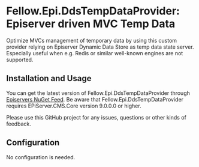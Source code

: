 # Fellow.Epi.DdsTempDataProvider: Episerver driven MVC Temp Data

Optimize MVCs management of temporary data by using this custom provider relying on Episerver Dynamic Data Store as temp data state server. Especially useful when e.g. Redis or similar well-known engines are not supported.

## Installation and Usage

You can get the latest version of Fellow.Epi.DdsTempDataProvider through [Episervers NuGet Feed](http://nuget.episerver.com/en/OtherPages/Package/?packageId=Fellow.Epi.DdsTempDataProvider).
Be aware that Fellow.Epi.DdsTempDataProvider requires EPiServer.CMS.Core version 9.0.0.0 or higher.

Please use this GitHub project for any issues, questions or other kinds of feedback.

## Configuration

No configuration is needed.

